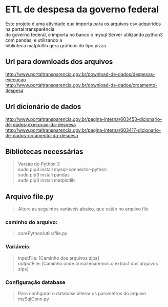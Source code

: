 # ETL de despesa da governo federal

Este projeto é uma atividade que importa para os arquivos csv adquiridos na portal transparência <br /> 
do governo federal, e importa no banco o mysql Server utilizando python3 com pandas, e utilizando a <br />
biblioteca matplotlib gera gráficos do tipo pizza

## Url para downloads dos arquivos
http://www.portaltransparencia.gov.br/download-de-dados/despesas-execucao <br /> 
http://www.portaltransparencia.gov.br/download-de-dados/orcamento-despesa <br /> 

## Url dicionário de dados
http://www.portaltransparencia.gov.br/pagina-interna/603453-dicionario-de-dados-execucao-da-despesa  <br /> 
http://www.portaltransparencia.gov.br/pagina-interna/603417-dicionario-de-dados-orcamento-da-despesa <br /> 


## Bibliotecas necessárias
> Versão do Python 3 <br />
> sudo pip3 install mysql-connector-python <br />
> sudo pip3 install pandas <br />
> sudo pip3 install matplotlib <br />

## Arquivo file.py
> Altere as seguintes variáveis abaixo, que estão no arquivo file

### caminho do arquivo:
>  corePython/utils/file.py


### Variáveis:

>  inputFile: [Caminho dos arquivos zips] <br />
>  outputFile: [Caminho onde armazenaremos o extract dos arquivos zips] <br />


### Configuração database
>  Para configurar o database alterar os parametros do arquivo mySqlConn.py

